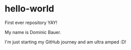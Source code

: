 # hello-world
First ever repository YAY!

My name is Dominic Bauer.

I'm just starting my GitHub journey and am ultra amped :D!
